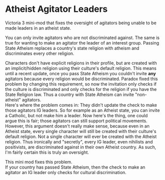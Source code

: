 # Atheist Agitator Leaders
Victoria 3 mini-mod that fixes the oversight of agitators being unable to be made leaders in an atheist state.

You can only invite agitators who are not discriminated against. The same is true for wanting to make an agitator the leader of an interest group. Passing State Atheism replaces a country's state religion with atheism and discriminates every other religion.

Characters don't have explicit religions in their profile, but are created with an implicit/hidden religion using their culture's default religion. This means until a recent update, once you pass State Atheism you couldn't invite __any__ agitators because every religion would be discriminated. Paradox fixed this problem by changing this requirement, so now the invitation only checks if the culture is discriminated and only checks for the religion if you have the State Religion law. Thus a country with State Atheism can invite "non-atheist" agitators. <br>
Here's where the problem comes in: They didn't update the check to make those agitators IG leaders. So for example as an Atheist state, you can invite a Catholic, but not make him a leader. Now here's the thing, one could argue this is fair; those agitators can still support political movements. However, this argument doesn't really make sense, because even in an Atheist state, every single character will still be created with their culture's default religion. Not a single character will ever be created with the Atheist religion. Thus ironically and "secretly", every IG leader, even nihilists and positivists, are discriminated against in their own Atheist country. As such, I'm fairly certain this is truly an oversight. 

This mini mod fixes this problem.<br>
If your country has passed State Atheism, then the check to make an agitator an IG leader only checks for cultural discrimination.